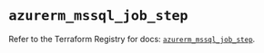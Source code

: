 # `azurerm_mssql_job_step`

Refer to the Terraform Registry for docs: [`azurerm_mssql_job_step`](https://registry.terraform.io/providers/hashicorp/azurerm/4.21.1/docs/resources/mssql_job_step).
